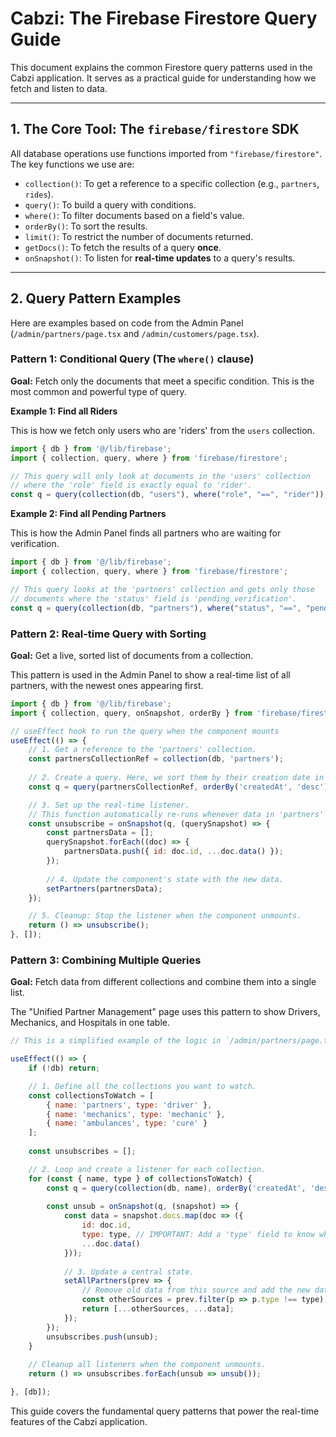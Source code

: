 # Cabzi: The Firebase Firestore Query Guide

This document explains the common Firestore query patterns used in the Cabzi application. It serves as a practical guide for understanding how we fetch and listen to data.

---

## 1. The Core Tool: The `firebase/firestore` SDK

All database operations use functions imported from `"firebase/firestore"`. The key functions we use are:

-   `collection()`: To get a reference to a specific collection (e.g., `partners`, `rides`).
-   `query()`: To build a query with conditions.
-   `where()`: To filter documents based on a field's value.
-   `orderBy()`: To sort the results.
-   `limit()`: To restrict the number of documents returned.
-   `getDocs()`: To fetch the results of a query **once**.
-   `onSnapshot()`: To listen for **real-time updates** to a query's results.

---

## 2. Query Pattern Examples

Here are examples based on code from the Admin Panel (`/admin/partners/page.tsx` and `/admin/customers/page.tsx`).

### Pattern 1: Conditional Query (The `where()` clause)

**Goal:** Fetch only the documents that meet a specific condition. This is the most common and powerful type of query.

**Example 1: Find all Riders**

This is how we fetch only users who are 'riders' from the `users` collection.

```javascript
import { db } from '@/lib/firebase';
import { collection, query, where } from 'firebase/firestore';

// This query will only look at documents in the 'users' collection 
// where the 'role' field is exactly equal to 'rider'.
const q = query(collection(db, "users"), where("role", "==", "rider"));
```

**Example 2: Find all Pending Partners**

This is how the Admin Panel finds all partners who are waiting for verification.

```javascript
import { db } from '@/lib/firebase';
import { collection, query, where } from 'firebase/firestore';

// This query looks at the 'partners' collection and gets only those
// documents where the 'status' field is 'pending_verification'.
const q = query(collection(db, "partners"), where("status", "==", "pending_verification"));
```

### Pattern 2: Real-time Query with Sorting

**Goal:** Get a live, sorted list of documents from a collection.

This pattern is used in the Admin Panel to show a real-time list of all partners, with the newest ones appearing first.

```javascript
import { db } from '@/lib/firebase';
import { collection, query, onSnapshot, orderBy } from 'firebase/firestore';

// useEffect hook to run the query when the component mounts
useEffect(() => {
    // 1. Get a reference to the 'partners' collection.
    const partnersCollectionRef = collection(db, 'partners');
    
    // 2. Create a query. Here, we sort them by their creation date in descending order.
    const q = query(partnersCollectionRef, orderBy('createdAt', 'desc'));

    // 3. Set up the real-time listener.
    // This function automatically re-runs whenever data in 'partners' changes.
    const unsubscribe = onSnapshot(q, (querySnapshot) => {
        const partnersData = [];
        querySnapshot.forEach((doc) => {
            partnersData.push({ id: doc.id, ...doc.data() });
        });
        
        // 4. Update the component's state with the new data.
        setPartners(partnersData);
    });

    // 5. Cleanup: Stop the listener when the component unmounts.
    return () => unsubscribe();
}, []);
```


### Pattern 3: Combining Multiple Queries

**Goal:** Fetch data from different collections and combine them into a single list.

The "Unified Partner Management" page uses this pattern to show Drivers, Mechanics, and Hospitals in one table.

```javascript
// This is a simplified example of the logic in `/admin/partners/page.tsx`

useEffect(() => {
    if (!db) return;

    // 1. Define all the collections you want to watch.
    const collectionsToWatch = [
        { name: 'partners', type: 'driver' },
        { name: 'mechanics', type: 'mechanic' },
        { name: 'ambulances', type: 'cure' }
    ];
    
    const unsubscribes = [];

    // 2. Loop and create a listener for each collection.
    for (const { name, type } of collectionsToWatch) {
        const q = query(collection(db, name), orderBy('createdAt', 'desc'));
        
        const unsub = onSnapshot(q, (snapshot) => {
            const data = snapshot.docs.map(doc => ({
                id: doc.id,
                type: type, // IMPORTANT: Add a 'type' field to know where it came from.
                ...doc.data()
            }));
            
            // 3. Update a central state.
            setAllPartners(prev => {
                // Remove old data from this source and add the new data.
                const otherSources = prev.filter(p => p.type !== type);
                return [...otherSources, ...data];
            });
        });
        unsubscribes.push(unsub);
    }
    
    // Cleanup all listeners when the component unmounts.
    return () => unsubscribes.forEach(unsub => unsub());

}, [db]);

```

This guide covers the fundamental query patterns that power the real-time features of the Cabzi application.